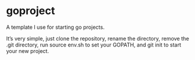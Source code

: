 # goproject

A template I use for starting go projects.

It’s very simple, just clone the repository, rename the directory, remove the .git directory,
run source env.sh to set your GOPATH, and git init to start your new project.

